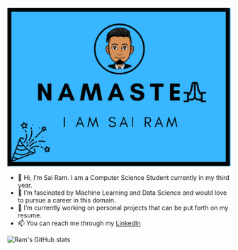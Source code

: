 <p align="center">
  <img src="image.png" width="650" title="Hello There!!">
</p>

- 👋 Hi, I’m Sai Ram. I am a Computer Science Student currently in my third year.
- 👀 I’m fascinated by Machine Learning and Data Science and would love to pursue a career in this domain.
- 🌱 I’m currently working on personal projects that can be put forth on my resume.
- 📫 You can reach me through my [LinkedIn](https://www.linkedin.com/in/am-ram/)

![Ram's GitHub stats](https://github-readme-stats.vercel.app/api?username=am-ram&show_icons=true&theme=tokyonight)
<!-- - 💞️ I’m looking to collaborate on ... -->


<!---
am-ram/am-ram is a ✨ special ✨ repository because its `README.md` (this file) appears on your GitHub profile.
You can click the Preview link to take a look at your changes.
--->
